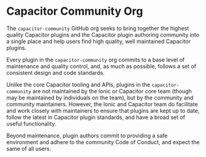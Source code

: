 # Capacitor Community Org

The `capacitor-community` GitHub org seeks to bring together the highest quality Capacitor plugins and the Capacitor plugin authoring community into a single place and help users find high quality, well maintained Capacitor plugins.

Every plugin in the `capacitor-community` org commits to a base level of maintenance and quality control, and, as much as possible, follows a set of consistent design and code standards.

Unlike the core Capacitor tooling and APIs, plugins in the `capacitor-community` are not maintained by the Ionic or Capacitor core team (though may be maintained by individuals on the team), but by the community and community maintainers. However, the Ionic and Capacitor team do facilitate and work closely with maintainers to ensure that plugins are kept up to date, follow the latest in Capacitor plugin standards, and have a broad set of useful functionality.

Beyond maintenance, plugin authors commit to providing a safe environment and adhere to the community Code of Conduct, and expect the same of all users.
